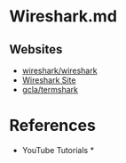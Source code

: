# Wireshark.md

## Websites

* [wireshark/wireshark](https://github.com/wireshark/wireshark)
* [Wireshark Site](https://www.wireshark.org/)
* [gcla/termshark](https://github.com/gcla/termshark)

# References

* YouTube Tutorials
  * 
